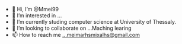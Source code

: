 - 👋 Hi, I’m @Mmei99
- 👀 I’m interested in ...
- 🌱 I’m currently studing computer science at University of Thessaly.
- 💞️ I’m looking to collaborate on ...Maching learing
- 📫 How to reach me ...meimarhsmixalhs@gmail.com

<!---
Mmei99/Mmei99 is a ✨ special ✨ repository because its `README.md` (this file) appears on your GitHub profile.
You can click the Preview link to take a look at your changes.
--->

